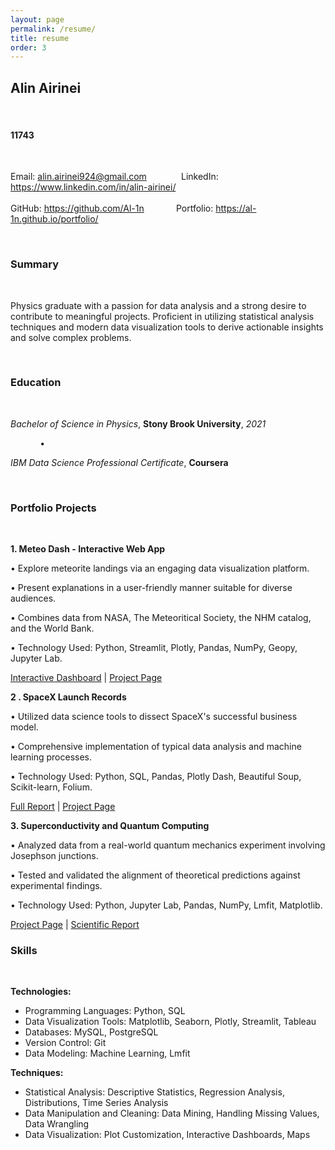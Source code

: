 ```yaml
---
layout: page
permalink: /resume/
title: resume
order: 3
---
```


## **Alin Airinei**

<br/>

#### 11743

<br/>

Email: [alin.airinei924@gmail.com](mailto:alin.airinei924@gmail.com)  &nbsp;&nbsp;&nbsp;&nbsp;&nbsp;&nbsp;&nbsp;&nbsp;&nbsp;&nbsp;&nbsp;&nbsp;  LinkedIn: <https://www.linkedin.com/in/alin-airinei/>  
&nbsp;&nbsp;&nbsp;&nbsp;&nbsp;&nbsp;&nbsp;&nbsp;&nbsp;&nbsp;&nbsp;&nbsp;  
GitHub: <https://github.com/Al-1n> &nbsp;&nbsp;&nbsp;&nbsp;&nbsp;&nbsp;&nbsp;&nbsp;&nbsp;&nbsp;&nbsp;  Portfolio: <https://al-1n.github.io/portfolio/>

<br/>

### **Summary**

<br/>

Physics graduate with a passion for data analysis and a strong desire to contribute to meaningful projects. Proficient in utilizing statistical analysis techniques and modern data visualization tools to derive actionable insights and solve complex problems.

<br/>

### **Education**

<br/>

*Bachelor of Science in Physics*, **Stony Brook University**, *2021*

&nbsp;&nbsp;&nbsp;&nbsp;&nbsp;&nbsp;&nbsp;&nbsp;&nbsp;&nbsp;&nbsp;  • &nbsp;&nbsp;&nbsp;&nbsp;&nbsp;&nbsp;&nbsp;&nbsp;&nbsp;&nbsp;&nbsp; 

*IBM Data Science Professional Certificate*, **Coursera**

<br/>

### **Portfolio Projects**

<br/>

**1. Meteo Dash - Interactive Web App**

• Explore meteorite landings via an engaging data visualization platform.

• Present explanations in a user-friendly manner suitable for diverse audiences.

• Combines data from NASA, The Meteoritical Society, the NHM catalog, and the World Bank.

• Technology Used: Python, Streamlit, Plotly, Pandas, NumPy, Geopy, Jupyter Lab.

[Interactive Dashboard](<https://meteo-dash.streamlit.app/>) \| [Project Page](https://al-1n.github.io/portfolio/1_project/)

**2 . SpaceX Launch Records**

• Utilized data science tools to dissect SpaceX's successful business model.

• Comprehensive implementation of typical data analysis and machine learning processes.

• Technology Used: Python, SQL, Pandas, Plotly Dash, Beautiful Soup, Scikit-learn, Folium.

[Full Report](https://github.com/Al-1n/IBM_SpaceX_Capstone/blob/main/SpaceX_Final_Report.pdf) \| [Project Page](https://al-1n.github.io/portfolio/3_project/)

**3. Superconductivity and Quantum Computing**

• Analyzed data from a real-world quantum mechanics experiment involving Josephson junctions.

• Tested and validated the alignment of theoretical predictions against experimental findings.

• Technology Used: Python, Jupyter Lab, Pandas, NumPy, Lmfit, Matplotlib.

[Project Page](https://al-1n.github.io/portfolio/6_project%) \| [Scientific Report](https://github.com/Al-1n/Superconductivity/blob/main/Superconductivity.pdf)

### **Skills**

<br/>

**Technologies:**
- Programming Languages: Python, SQL
- Data Visualization Tools: Matplotlib, Seaborn, Plotly, Streamlit, Tableau
- Databases: MySQL, PostgreSQL
- Version Control: Git
- Data Modeling: Machine Learning, Lmfit

**Techniques:**
- Statistical Analysis: Descriptive Statistics, Regression Analysis, Distributions, Time Series Analysis
- Data Manipulation and Cleaning: Data Mining, Handling Missing Values, Data Wrangling
- Data Visualization: Plot Customization, Interactive Dashboards, Maps
